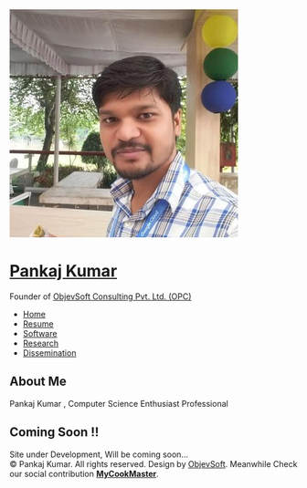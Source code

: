 <!DOCTYPE html PUBLIC "-//W3C//DTD XHTML 1.0 Strict//EN" "http://www.w3.org/TR/xhtml1/DTD/xhtml1-strict.dtd">

<html xmlns="http://www.w3.org/1999/xhtml">
<head>
<meta http-equiv="Content-Type" content="text/html; charset=utf-8" />
<title>Pankaj Kumar, Computer Science Enthusiast Professional</title>
<meta name="keywords" content="" />
<meta name="description" content="" />
<link href="http://fonts.googleapis.com/css?family=Source+Sans+Pro:200,300,400,600,700,900" rel="stylesheet" />
<link href="default.css" rel="stylesheet" type="text/css" media="all" />
<link href="fonts.css" rel="stylesheet" type="text/css" media="all" />


</head>
<body>
<div id="page" class="container">
	<div id="header">
		<div id="logo">
			<img src="images/20609919.jpg" alt="" />
			<h1><a href="#">Pankaj Kumar</a></h1>
			<span>Founder of <a href="http://www.objevsoft.com" target="_blank" rel="nofollow">ObjevSoft Consulting Pvt. Ltd. (OPC)</a></span>
		</div>
		<div id="menu">
			<ul>
				<li class="current_page_item"><a href="#" accesskey="1" title="">Home</a></li>
				<li><a href="#" accesskey="2" title="">Resume</a></li>
				<li><a href="#" accesskey="3" title="">Software</a></li>
				<li><a href="#" accesskey="4" title="">Research</a></li>
				<li><a href="#" accesskey="5" title="">Dissemination</a></li>
			</ul>
		</div>
	</div>
	<div id="main">
		<!--<div id="banner">
			<img src="images/pic01.jpg" alt="" class="image-full" />
		</div>-->
		<div id="welcome">
			<div class="title">
				<h2>About Me</h2>
				<span class="byline">Pankaj Kumar , Computer Science Enthusiast Professional</span>
			</div>
			<div class="title">
				<h2>Coming Soon !!</h2>
				<span class="byline">Site under Development, Will be coming soon...</span>
			</div>			
		</div>
		<div id="copyright">
			<span>&copy; Pankaj Kumar. All rights reserved.</span>
			<span>Design by <a href="http://www.objevsoft.com" rel="nofollow" target="_blank">ObjevSoft</a>.</span>
			<span>Meanwhile Check our social contribution <a href="http://www.mycookmaster.com" rel="follow" target="_blank"><b>MyCookMaster</b></a>.</span>
		</div>
	</div>
</div>
</body>
</html>
